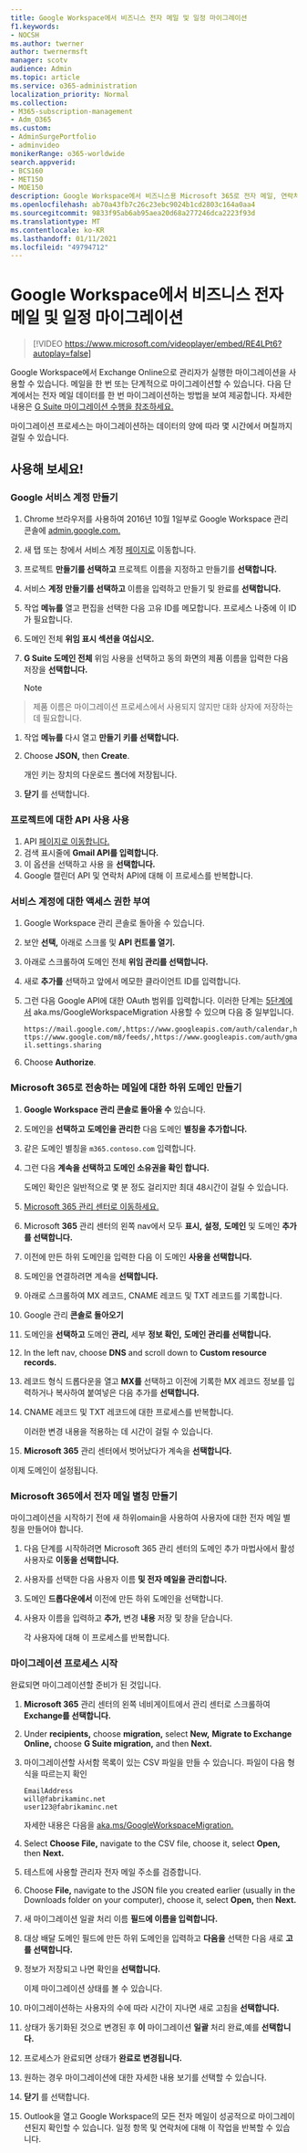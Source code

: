 ```yaml
---
title: Google Workspace에서 비즈니스 전자 메일 및 일정 마이그레이션
f1.keywords:
- NOCSH
ms.author: twerner
author: twernermsft
manager: scotv
audience: Admin
ms.topic: article
ms.service: o365-administration
localization_priority: Normal
ms.collection:
- M365-subscription-management
- Adm_O365
ms.custom:
- AdminSurgePortfolio
- adminvideo
monikerRange: o365-worldwide
search.appverid:
- BCS160
- MET150
- MOE150
description: Google Workspace에서 비즈니스용 Microsoft 365로 전자 메일, 연락처 및 일정을 마이그레이션하는 방법을 학습합니다.
ms.openlocfilehash: ab70a43fb7c26c23ebc9024b1cd2803c164a0aa4
ms.sourcegitcommit: 9833f95ab6ab95aea20d68a277246dca2223f93d
ms.translationtype: MT
ms.contentlocale: ko-KR
ms.lasthandoff: 01/11/2021
ms.locfileid: "49794712"
---
```

# <a name="migrate-business-email-and-calendar-from-google-workspace"></a>Google Workspace에서 비즈니스 전자 메일 및 일정 마이그레이션

> [!VIDEO https://www.microsoft.com/videoplayer/embed/RE4LPt6?autoplay=false]

Google Workspace에서 Exchange Online으로 관리자가 실행한 마이그레이션을 사용할 수 있습니다. 메일을 한 번 또는 단계적으로 마이그레이션할 수 있습니다. 다음 단계에서는 전자 메일 데이터를 한 번 마이그레이션하는 방법을 보여 제공합니다. 자세한 내용은 [G Suite 마이그레이션 수행을 참조하세요.](https://docs.microsoft.com/exchange/mailbox-migration/perform-g-suite-migration)

마이그레이션 프로세스는 마이그레이션하는 데이터의 양에 따라 몇 시간에서 며칠까지 걸릴 수 있습니다.

## <a name="try-it"></a>사용해 보세요!

### <a name="create-a-google-service-account"></a>Google 서비스 계정 만들기

1. Chrome 브라우저를 사용하여 2016년 10월 1일부로 Google Workspace 관리 콘솔에 [admin.google.com.](https://admin.google.com) 
1. 새 탭 또는 창에서 서비스 계정 [페이지로](https://console.developers.google.com/iam-admin/serviceaccounts) 이동합니다. 
1. 프로젝트 **만들기를 선택하고** 프로젝트 이름을 지정하고 만들기를 **선택합니다.** 
1. 서비스 **계정 만들기를 선택하고** 이름을 입력하고 만들기 및 완료를 **선택합니다.**  
1. 작업 **메뉴를** 열고 편집을 선택한 다음 고유 ID를 메모합니다.  프로세스 나중에 이 ID가 필요합니다. 
1. 도메인 전체 **위임 표시 섹션을 여십시오.** 
1. **G Suite 도메인 전체** 위임 사용을 선택하고 동의 화면의 제품 이름을 입력한 다음 저장을 **선택합니다.** 

    > [!NOTE]
> 제품 이름은 마이그레이션 프로세스에서 사용되지 않지만 대화 상자에 저장하는 데 필요합니다.     

1. 작업 **메뉴를** 다시 열고 **만들기 키를 선택합니다.** 
1. Choose **JSON,** then **Create**. 

     개인 키는 장치의 다운로드 폴더에 저장됩니다.
 
1. **닫기** 를 선택합니다. 

### <a name="enable-api-usage-for-the-project"></a>프로젝트에 대한 API 사용 사용

1. API [페이지로 이동합니다.](https://console.developers.google.com/apis/library) 
1. 검색 표시줄에 **Gmail API를 입력합니다.**
1. 이 옵션을 선택하고 사용 을 **선택합니다.**
1. Google 캘린더 API 및 연락처 API에 대해 이 프로세스를 반복합니다. 

### <a name="grant-access-to-the-service-account"></a>서비스 계정에 대한 액세스 권한 부여

1. Google Workspace 관리 콘솔로 돌아올 수 있습니다. 
1. 보안 **선택,** 아래로 스크롤 및 **API 컨트롤 열기.** 
1. 아래로 스크롤하여 도메인 전체 **위임 관리를 선택합니다.**
1. 새로 **추가를** 선택하고 앞에서 메모한 클라이언트 ID를 입력합니다.
1. 그런 다음 Google API에 대한 OAuth 범위를 입력합니다. 이러한 단계는 [5단계에서](https://docs.microsoft.com/exchange/mailbox-migration/perform-g-suite-migration#grant-access-to-the-service-account-for-your-google-tenant) aka.ms/GoogleWorkspaceMigration 사용할 수 있으며 다음 중 일부입니다.

    `https://mail.google.com/,https://www.googleapis.com/auth/calendar,https://www.google.com/m8/feeds/,https://www.googleapis.com/auth/gmail.settings.sharing`
 
1. Choose **Authorize**. 

### <a name="create-a-sub-domain-for-mail-going-to-microsoft-365"></a>Microsoft 365로 전송하는 메일에 대한 하위 도메인 만들기

1. **Google Workspace 관리 콘솔로 돌아올 수** 있습니다.
1. 도메인을 **선택하고** **도메인을 관리한** 다음 도메인 **별칭을 추가합니다.** 
1. 같은 도메인 별칭을 `m365.contoso.com` 입력합니다.
1. 그런 다음 **계속을 선택하고 도메인 소유권을 확인 합니다.** 

    도메인 확인은 일반적으로 몇 분 정도 걸리지만 최대 48시간이 걸릴 수 있습니다.

1. [Microsoft 365 관리 센터로 이동하세요.](https://admin.microsoft.com)
1. Microsoft **365** 관리 센터의 왼쪽 nav에서 모두 **표시,** **설정,** **도메인** 및 도메인 **추가를 선택합니다.** 
1. 이전에 만든 하위 도메인을 입력한 다음 이 도메인 **사용을 선택합니다.** 
1. 도메인을 연결하려면 계속을 **선택합니다.** 
1. 아래로 스크롤하여 MX 레코드, CNAME 레코드 및 TXT 레코드를 기록합니다. 
1. Google 관리 **콘솔로 돌아오기**
1. 도메인을 **선택하고** 도메인 **관리,** 세부 **정보 확인,** **도메인 관리를 선택합니다.** 
1. In the left nav, choose **DNS** and scroll down to **Custom resource records.** 
1. 레코드 형식 드롭다운을 열고 **MX를** 선택하고 이전에 기록한 MX 레코드 정보를 입력하거나 복사하여 붙여넣은 다음 추가를 **선택합니다.** 
1. CNAME 레코드 및 TXT 레코드에 대한 프로세스를 반복합니다. 

    이러한 변경 내용을 적용하는 데 시간이 걸릴 수 있습니다.  

1. **Microsoft 365** 관리 센터에서 벗어났다가 계속을 **선택합니다.** 

이제 도메인이 설정됩니다.  

### <a name="create-email-aliases-in-microsoft-365"></a>Microsoft 365에서 전자 메일 별칭 만들기

마이그레이션을 시작하기 전에 새 하위omain을 사용하여 사용자에 대한 전자 메일 별칭을 만들어야 합니다. 

1. 다음 단계를 시작하려면 Microsoft  365 관리 센터의 도메인 추가 마법사에서 활성 사용자로 **이동을 선택합니다.** 
1. 사용자를 선택한 다음 사용자 이름 **및 전자 메일을 관리합니다.** 
1. 도메인 **드롭다운에서** 이전에 만든 하위 도메인을 선택합니다. 
1. 사용자 이름을 입력하고 **추가,** 변경 **내용** 저장 및 창을 닫습니다. 

    각 사용자에 대해 이 프로세스를 반복합니다. 

### <a name="start-the-migration-process"></a>마이그레이션 프로세스 시작

완료되면 마이그레이션할 준비가 된 것입니다. 

1. **Microsoft 365** 관리 센터의 왼쪽 네비게이트에서 관리 센터로 스크롤하여 **Exchange를 선택합니다.**  
1. Under **recipients,** choose **migration,** select **New,** **Migrate to Exchange Online,** choose **G Suite migration,** and then **Next.** 
1. 마이그레이션할 사서함 목록이 있는 CSV 파일을 만들 수 있습니다. 파일이 다음 형식을 따르는지 확인 

    ```CSV
    EmailAddress
    will@fabrikaminc.net
    user123@fabrikaminc.net
    ```

      자세한 내용은 다음을 [aka.ms/GoogleWorkspaceMigration.](https://docs.microsoft.com/exchange/mailbox-migration/perform-g-suite-migration#start-a-g-suite-migration-batch-with-the-exchange-admin-center-eac) 

1. Select **Choose File,** navigate to the CSV file, choose it, select **Open,** then **Next.** 
1. 테스트에 사용할 관리자 전자 메일 주소를 검증합니다. 
1. Choose **File,** navigate to the JSON file you created earlier (usually in the Downloads folder on your computer), choose it, select **Open,** then **Next.** 
1. 새 마이그레이션 일괄 처리 이름 **필드에 이름을 입력합니다.**
1. 대상 배달 도메인 필드에 만든  하위 도메인을 입력하고 **다음을** 선택한 다음 새로 **고를 선택합니다.** 
1. 정보가 저장되고 나면 확인을 **선택합니다.** 

    이제 마이그레이션 상태를 볼 수 있습니다. 

1. 마이그레이션하는 사용자의 수에 따라 시간이 지나면 새로 고침을 **선택합니다.** 
1. 상태가 동기화된 것으로 변경된 후 **이** 마이그레이션 **일괄** 처리 완료,예를 **선택합니다.** 
1. 프로세스가 완료되면 상태가 **완료로 변경됩니다.** 
1. 원하는 경우 마이그레이션에  대한 자세한 내용 보기를 선택할 수 있습니다. 
1. **닫기** 를 선택합니다. 
1. Outlook을 열고 Google Workspace의 모든 전자 메일이 성공적으로 마이그레이션된지 확인할 수 있습니다.
일정 항목 및 연락처에 대해 이 작업을 반복할 수 있습니다.